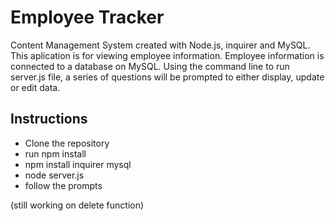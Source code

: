 # Employee Tracker

Content Management System created with Node.js, inquirer and MySQL. This aplication is for viewing employee information. Employee information is connected to a database on MySQL. Using the command line to run server.js file, a series of questions will be prompted to either display, update or edit data.

## Instructions

  * Clone the repository
  * run npm install
  * npm install inquirer mysql
  * node server.js
  * follow the prompts

(still working on delete function)